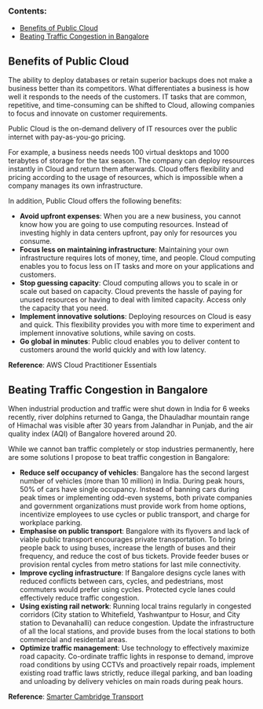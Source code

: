 ### Contents:
- [Benefits of Public Cloud](#benefits-of-public-cloud)
- [Beating Traffic Congestion in Bangalore](#beating-traffic-congestion-in-bangalore)

## Benefits of Public Cloud

The ability to deploy databases or retain superior backups does not make a business better than its competitors. What differentiates a business is how well it responds to the needs of the customers. IT tasks that are common, repetitive, and time-consuming can be shifted to Cloud, allowing companies to focus and innovate on customer requirements.

Public Cloud is the on-demand delivery of IT resources over the public internet with pay-as-you-go pricing. 

For example, a business needs needs 100 virtual desktops and 1000 terabytes of storage for the tax season. The company can deploy resources instantly in Cloud and return them afterwards. Cloud offers flexibility and pricing according to the usage of resources, which is impossible when a company manages its own infrastructure.

In addition, Public Cloud offers the following benefits:
- **Avoid upfront expenses**: When you are a new business, you cannot know how you are going to use computing resources. Instead of investing highly in data centers upfront, pay only for resources you consume.
- **Focus less on maintaining infrastructure**: Maintaining your own infrastructure requires lots of money, time, and people. Cloud computing enables you to focus less on IT tasks and more on your applications and customers.
- **Stop guessing capacity**: Cloud computing allows you to scale in or scale out based on capacity. Cloud prevents the hassle of paying for unused resources or having to deal with limited capacity. Access only the capacity that you need. 
- **Implement innovative solutions**: Deploying resources on Cloud is easy and quick. This flexibility provides you with more time to experiment and implement innovative solutions, while saving on costs.
- **Go global in minutes**: Public cloud enables you to deliver content to customers around the world quickly and with low latency.

**Reference**: AWS Cloud Practitioner Essentials

## Beating Traffic Congestion in Bangalore
When industrial production and traffic were shut down in India for 6 weeks recently, river dolphins returned to Ganga, the Dhauladhar mountain range of Himachal was visible after 30 years from Jalandhar in Punjab, and the air quality index (AQI) of Bangalore hovered around 20.

While we cannot ban traffic completely or stop industries permanently, here are some solutions I propose to beat traffic congestion in Bangalore:
- **Reduce self occupancy of vehicles**: Bangalore has the second largest number of vehicles (more than 10 million) in India. During peak hours, 50% of cars have single occupancy. Instead of banning cars during peak times or implementing odd-even systems, both private companies and government organizations must provide work from home options, incentivize employees to use cycles or public transport, and charge for workplace parking. 
- **Emphasise on public transport**: Bangalore with its flyovers and lack of viable public transport encourages private transportation. To bring people back to using buses, increase the length of buses and their frequency, and reduce the cost of bus tickets. Provide feeder buses or provision rental cycles from metro stations for last mile connectivity. 
- **Improve cycling infrastructure**: If Bangalore designs cycle lanes with reduced conflicts between cars, cycles, and pedestrians, most commuters would prefer using cycles. Protected cycle lanes could effectively reduce traffic congestion.
- **Using existing rail network**: Running local trains regularly in congested corridors (City station to Whitefield, Yashwantpur to Hosur, and City station to Devanahalli) can reduce congestion. Update the infrastructure of all the local stations, and provide buses from the local stations to both commercial and residental areas.
- **Optimize traffic management**: Use technology to effectively maximize road capacity. Co-ordinate traffic lights in response to demand, improve road conditions by using CCTVs and proactively repair roads, implement existing road traffic laws strictly, reduce illegal parking, and ban loading and unloading by delivery vehicles on main roads during peak hours.

**Reference**: [Smarter Cambridge Transport](https://www.smartertransport.uk/) 
